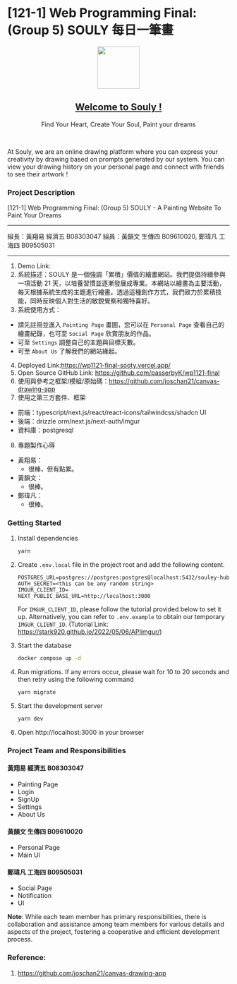 # [121-1] Web Programming Final: (Group 5) SOULY 每日一筆畫

<p align="center">
  <a href="https://wp1121-final-sooty.vercel.app/">
    <img src="https://github.com/passerbyK/wp1121-final/blob/main/public/Logo_new.png" height="96">
    <h2 align="center">Welcome to Souly !</h2>
  </a>
</p>

<p align="center">
  Find Your Heart, Create Your Soul, Paint your dreams
</p>

<br/>

At Souly, we are an online drawing platform where you can express your creativity by drawing based on prompts generated by our system. You can view your drawing history on your personal page and connect with friends to see their artwork !

### Project Description

[121-1] Web Programming Final:
(Group 5) SOULY - A Painting Website To Paint Your Dreams

---

組長：黃翔易 經濟五 B08303047
組員：黃韻文 生傳四 B09610020, 鄭瑋凡 工海四 B09505031

---

1. Demo Link:
2. 系統描述：SOULY 是一個強調「累積」價值的繪畫網站。我們提倡持續參與一項活動 21 天，以培養習慣並逐漸發展成專業。本網站以繪畫為主要活動，每天根據系統生成的主題進行繪畫。透過這種創作方式，我們致力於累積技能，同時反映個人對生活的敏銳覺察和獨特喜好。
3. 系統使用方式：

- 請先註冊並進入 `Painting Page` 畫圖，您可以在 `Personal Page` 查看自己的繪畫紀錄，也可至 `Social Page` 欣賞朋友的作品。
- 可至 `Settings` 調整自己的主題與目標天數。
- 可至 `About Us` 了解我們的網站緣起。

4. Deployed Link:https://wp1121-final-sooty.vercel.app/
5. Open Source GitHub Link: https://github.com/passerbyK/wp1121-final
6. 使用與參考之框架/模組/原始碼：https://github.com/joschan21/canvas-drawing-app
7. 使用之第三方套件、框架

- 前端：typescript/next.js/react/react-icons/tailwindcss/shadcn UI
- 後端：drizzle orm/next.js/next-auth/imgur
- 資料庫：postgresql

8. 專題製作心得

- 黃翔易：
  - 很棒，但有點累。
- 黃韻文：
  - 很棒。
- 鄭瑋凡：
  - 很棒。

### Getting Started

1. Install dependencies

   ```bash
   yarn
   ```

2. Create `.env.local` file in the project root and add the following content.

   ```text
   POSTGRES_URL=postgres://postgres:postgres@localhost:5432/souley-hub
   AUTH_SECRET=<this can be any random string>
   IMGUR_CLIENT_ID=
   NEXT_PUBLIC_BASE_URL=http://localhost:3000
   ```

   For `IMGUR_CLIENT_ID`, please follow the tutorial provided below to set it up. Alternatively, you can refer to `.env.example` to obtain our temporary `IMGUR_CLIENT_ID`.
   (Tutorial Link: https://stark920.github.io/2022/05/06/APIimgur/)

3. Start the database

   ```bash
   docker compose up -d
   ```

4. Run migrations. If any errors occur, please wait for 10 to 20 seconds and then retry using the following command

   ```bash
   yarn migrate
   ```

5. Start the development server

   ```bash
   yarn dev
   ```

6. Open http://localhost:3000 in your browser

### Project Team and Responsibilities

#### 黃翔易 經濟五 B08303047

- Painting Page
- Login
- SignUp
- Settings
- About Us

#### 黃韻文 生傳四 B09610020

- Personal Page
- Main UI

#### 鄭瑋凡 工海四 B09505031

- Social Page
- Notification
- UI

**Note**: While each team member has primary responsibilities, there is collaboration and assistance among team members for various details and aspects of the project, fostering a cooperative and efficient development process.

### Reference:

1. https://github.com/joschan21/canvas-drawing-app
